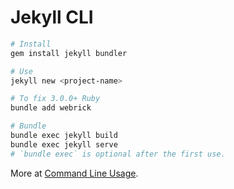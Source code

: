 # Jekyll CLI

```bash
# Install
gem install jekyll bundler
```

```bash
# Use
jekyll new <project-name>
```

```bash
# To fix 3.0.0+ Ruby
bundle add webrick
```

```bash
# Bundle
bundle exec jekyll build
bundle exec jekyll serve
# `bundle exec` is optional after the first use.
```

More at [Command Line Usage](https://jekyllrb.com/docs/usage/).
